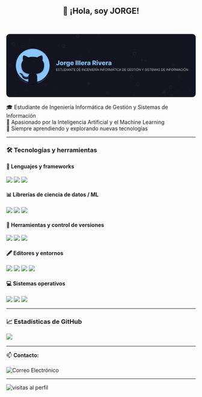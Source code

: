 <h2 align="center">👋 ¡Hola, soy JORGE!</h2>
<br>

![](./banner-image.svg)

<p align="left">
  🎓 Estudiante de Ingeniería Informática de Gestión y Sistemas de Información<br>
  🤖 Apasionado por la Inteligencia Artificial y el Machine Learning<br>
  🚀 Siempre aprendiendo y explorando nuevas tecnologías
</p>

---

### 🛠️ Tecnologías y herramientas

#### 🧠 Lenguajes y frameworks
<p align="left">
  <img src="https://img.shields.io/badge/Python-3776AB?style=for-the-badge&logo=python&logoColor=white"/>
  <img src="https://img.shields.io/badge/Java-ED8B00?style=for-the-badge&logo=openjdk&logoColor=white"/>
  <img src="https://img.shields.io/badge/SQL-4479A1?style=for-the-badge&logo=postgresql&logoColor=white"/>
</p>

#### 📊 Librerías de ciencia de datos / ML
<p align="left">
  <img src="https://img.shields.io/badge/Numpy-013243?style=for-the-badge&logo=numpy&logoColor=white"/>
  <img src="https://img.shields.io/badge/Pandas-150458?style=for-the-badge&logo=pandas&logoColor=white"/>
  <img src="https://img.shields.io/badge/Scikit--learn-F7931E?style=for-the-badge&logo=scikitlearn&logoColor=white"/>
</p>

#### 🐳 Herramientas y control de versiones
<p align="left">
  <img src="https://img.shields.io/badge/Docker-2496ED?style=for-the-badge&logo=docker&logoColor=white"/>
  <img src="https://img.shields.io/badge/Git-F05032?style=for-the-badge&logo=git&logoColor=white"/>
  <img src="https://img.shields.io/badge/GitHub-181717?style=for-the-badge&logo=github&logoColor=white"/>
</p>

#### 🖋️ Editores y entornos
<p align="left">
  <img src="https://img.shields.io/badge/VS%20Code-007ACC?style=for-the-badge&logo=visualstudiocode&logoColor=white"/>
  <img src="https://img.shields.io/badge/PyCharm-000000?style=for-the-badge&logo=pycharm&logoColor=white"/>
  <img src="https://img.shields.io/badge/Eclipse-2C2255?style=for-the-badge&logo=eclipseide&logoColor=white"/>
  <img src="https://img.shields.io/badge/Jupyter-F37626?style=for-the-badge&logo=jupyter&logoColor=white"/>
</p>

#### 💻 Sistemas operativos
<p align="left">
  <img src="https://img.shields.io/badge/Ubuntu-E95420?style=for-the-badge&logo=ubuntu&logoColor=white"/>
  <img src="https://img.shields.io/badge/Windows-0078D4?style=for-the-badge&logo=windows11&logoColor=white"/>
  <img src="https://img.shields.io/badge/macOS-000000?style=for-the-badge&logo=apple&logoColor=white"/>
</p>



---

### 📈 Estadísticas de GitHub

<!--<p align="left">
  <img src="https://github-readme-stats.vercel.app/api?username=Illera03&hide_rank=true&show_icons=true&include_all_commits=true&theme=tokyonight&locale=es" />
</p>-->

<p align="left">
  <img src="https://github-readme-stats.vercel.app/api/top-langs/?username=Illera03&layout=compact&theme=tokyonight&locale=es" />
</p>

---



<p align="left">
  📫 <strong>Contacto:</strong><br>
  <br>
  <img src="https://img.shields.io/badge/Email-jillera10%40gmail.com-blue?style=for-the-badge&logo=gmail&logoColor=white" alt="Correo Electrónico"/>
</p>

---

<p align="left">
  <img src="https://komarev.com/ghpvc/?username=Illera03&label=Visitas&color=blue&style=flat" alt="visitas al perfil"/>
</p>




